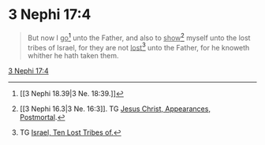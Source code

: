 # 3 Nephi 17:4

> But now I <u>go</u>[^a] unto the Father, and also to <u>show</u>[^b] myself unto the lost tribes of Israel, for they are not <u>lost</u>[^c] unto the Father, for he knoweth whither he hath taken them.

[3 Nephi 17:4](https://www.churchofjesuschrist.org/study/scriptures/bofm/3-ne/17?lang=eng&id=p4#p4)


[^a]: [[3 Nephi 18.39|3 Ne. 18:39.]]
[^b]: [[3 Nephi 16.3|3 Ne. 16:3]]. TG [Jesus Christ, Appearances, Postmortal](https://www.churchofjesuschrist.org/study/scriptures/tg/jesus-christ-appearances-postmortal?lang=eng).
[^c]: TG [Israel, Ten Lost Tribes of.](https://www.churchofjesuschrist.org/study/scriptures/tg/israel-ten-lost-tribes-of?lang=eng)

